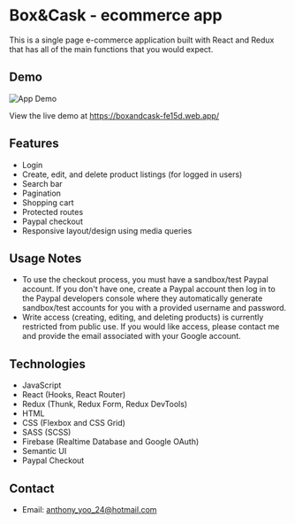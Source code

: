 # Box&Cask - ecommerce app

This is a single page e-commerce application built with React and Redux that has all of the main functions that you would expect.

## Demo

![App Demo](demo/demo.gif)

View the live demo at https://boxandcask-fe15d.web.app/

## Features

- Login
- Create, edit, and delete product listings (for logged in users)
- Search bar
- Pagination
- Shopping cart
- Protected routes
- Paypal checkout
- Responsive layout/design using media queries

## Usage Notes

- To use the checkout process, you must have a sandbox/test Paypal account. If you don't have one, create a Paypal account then log in to the Paypal developers console where they automatically generate sandbox/test accounts for you with a provided username and password.
- Write access (creating, editing, and deleting products) is currently restricted from public use. If you would like access, please contact me and provide the email associated with your Google account.

## Technologies

- JavaScript
- React (Hooks, React Router)
- Redux (Thunk, Redux Form, Redux DevTools)
- HTML
- CSS (Flexbox and CSS Grid)
- SASS (SCSS)
- Firebase (Realtime Database and Google OAuth)
- Semantic UI
- Paypal Checkout

## Contact

- Email: anthony_yoo_24@hotmail.com
